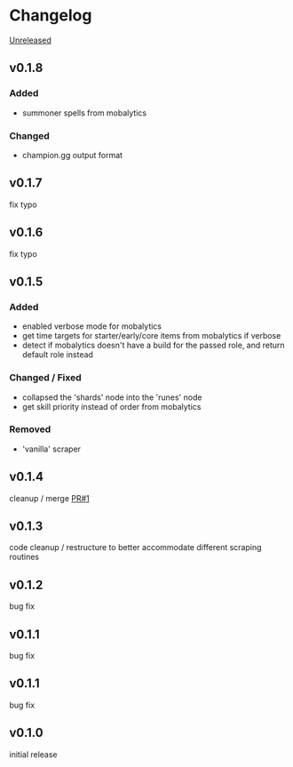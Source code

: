 # Changelog

[Unreleased]

## v0.1.8
### Added 
 - summoner spells from mobalytics
### Changed
 - champion.gg output format

## v0.1.7
fix typo

## v0.1.6
fix typo

## v0.1.5
### Added
 - enabled verbose mode for mobalytics
 - get time targets for starter/early/core items from mobalytics if verbose
 - detect if mobalytics doesn't have a build for the passed role, and return default role instead
### Changed / Fixed
 - collapsed the 'shards' node into the 'runes' node
 - get skill priority instead of order from mobalytics
### Removed
 - 'vanilla' scraper

## v0.1.4
cleanup / merge [PR#1](https://github.com/teauxfu/gg-scrape/pull/1)

## v0.1.3
code cleanup / restructure to better accommodate different scraping routines

## v0.1.2
bug fix

## v0.1.1
bug fix

## v0.1.1
bug fix

## v0.1.0
initial release


[Unreleased]: https://github.com/teauxfu/gg-scrape


